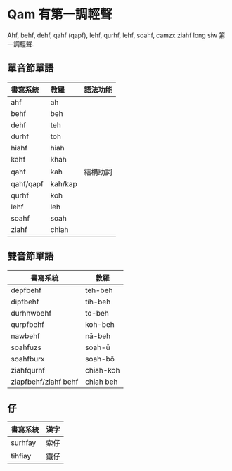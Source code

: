 # Qam 有第一調輕聲

Ahf, behf, dehf, qahf (qapf), lehf, qurhf, lehf, soahf, camzx ziahf long siw 第一調輕聲.

## 單音節單語

| 書寫系統 | 教羅 | 語法功能 |
| :--- | :--- | :--- |
| ahf | ah | |
| behf | beh | |
| dehf | teh | |
| durhf | toh | |
| hiahf | hiah | |
| kahf | khah | |
| qahf | kah | 結構助詞 |
| qahf/qapf | kah/kap | |
| qurhf | koh | |
| lehf | leh | |
| soahf | soah | |
| ziahf | chiah | |

## 雙音節單語

| 書寫系統 | 教羅 |
| --- | --- |
| depfbehf | teh-beh |
| dipfbehf | tih-beh |
| durhhwbehf | to-beh |
| qurpfbehf | koh-beh |
| nawbehf | nā-beh |
| soahfuzs | soah-ū |
| soahfburx | soah-bô |
| ziahfqurhf | chiah-koh |
| ziapfbehf/ziahf behf | chiah beh |

## 仔

| 書寫系統 | 漢字 |
| :--- | :--- |
| surhfay | 索仔 |
| tihfiay | 鐵仔 |
